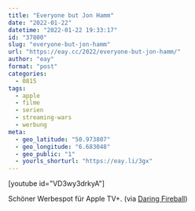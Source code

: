 ```yaml
---
title: "Everyone but Jon Hamm"
date: "2022-01-22"
datetime: "2022-01-22 19:33:17"
id: "37800"
slug: "everyone-but-jon-hamm"
url: "https://eay.cc/2022/everyone-but-jon-hamm/"
author: "eay"
format: "post"
categories:
  - 0815
tags:
  - apple
  - filme
  - serien
  - streaming-wars
  - werbung
meta:
  - geo_latitude: "50.973807"
  - geo_longitude: "6.683048"
  - geo_public: "1"
  - yourls_shorturl: "https://eay.li/3gx"
---
```


\[youtube id="VD3wy3drkyA"\]

Schöner Werbespot für Apple TV+. (via [Daring Fireball](https://daringfireball.net/linked/2022/01/22/everyone-but-jon-hamm))
